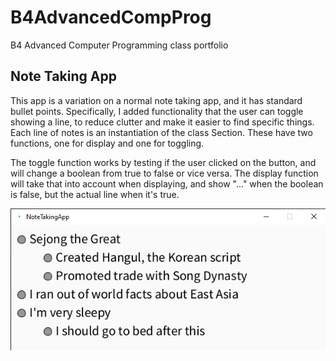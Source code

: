 # B4AdvancedCompProg
B4 Advanced Computer Programming class portfolio

## Note Taking App
This app is a variation on a normal note taking app, and it has standard bullet points. Specifically, I added functionality that the user can toggle showing a line, to reduce clutter and make it easier to find specific things.
Each line of notes is an instantiation of the class Section. These have two functions, one for display and one for toggling. 

The toggle function works by testing if the user clicked on the button, and will change a boolean from true to false or vice versa.
The display function will take that into account when displaying, and show "..." when the boolean is false, but the actual line when it's true.

![Demonstration](images/demonstration1.PNG)
